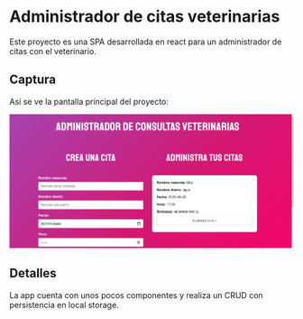 # Administrador de citas veterinarias

Este proyecto es una SPA desarrollada en react para un administrador de citas con el veterinario.

## Captura

Así se ve la pantalla principal del proyecto:

![alt text](https://github.com/AgustinStringa/administrador-citas-veterinario/blob/main/public/untitled.jpg?raw=true)

## Detalles

La app cuenta con unos pocos componentes y realiza un CRUD con persistencia en local storage.
